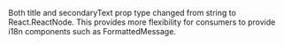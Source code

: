 Both title and secondaryText prop type changed from string to React.ReactNode. This provides more flexibility for consumers to provide i18n components such as FormattedMessage.